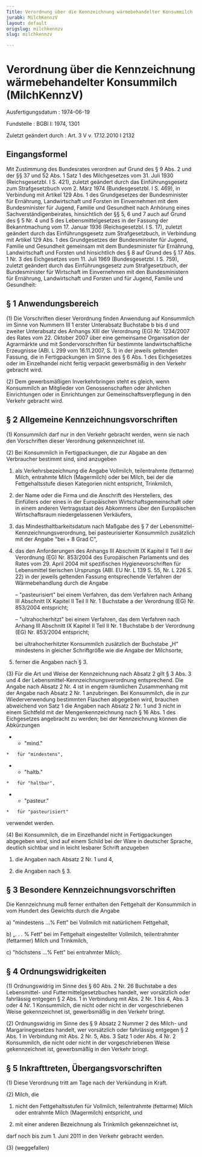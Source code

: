 ```yaml
---
Title: Verordnung über die Kennzeichnung wärmebehandelter Konsummilch
jurabk: MilchKennzV
layout: default
origslug: milchkennzv
slug: milchkennzv

---
```


# Verordnung über die Kennzeichnung wärmebehandelter Konsummilch (MilchKennzV)

Ausfertigungsdatum
:   1974-06-19

Fundstelle
:   BGBl I: 1974, 1301

Zuletzt geändert durch
:   Art. 3 V v. 17.12.2010 I 2132

## Eingangsformel

Mit Zustimmung des Bundesrates verordnen
auf Grund des § 9 Abs. 2 und der §§ 37 und 52 Abs. 1 Satz 1 des
Milchgesetzes vom 31. Juli 1930 (Reichsgesetzbl. I S. 421), zuletzt
geändert durch das Einführungsgesetz zum Strafgesetzbuch vom 2. März
1974 (Bundesgesetzbl. I S. 469), in Verbindung mit Artikel 129 Abs. 1
des Grundgesetzes der Bundesminister für Ernährung, Landwirtschaft und
Forsten im Einvernehmen mit dem Bundesminister für Jugend, Familie und
Gesundheit nach Anhörung eines Sachverständigenbeirates,
hinsichtlich der §§ 5, 6 und 7 auch auf Grund des § 5 Nr. 4 und 5 des
Lebensmittelgesetzes in der Fassung der Bekanntmachung vom 17. Januar
1936 (Reichsgesetzbl. I S. 17), zuletzt geändert durch das
Einführungsgesetz zum Strafgesetzbuch, in Verbindung mit Artikel 129
Abs. 1 des Grundgesetzes der Bundesminister für Jugend, Familie und
Gesundheit gemeinsam mit dem Bundesminister für Ernährung,
Landwirtschaft und Forsten
und hinsichtlich des § 8 auf Grund des § 17 Abs. 1 Nr. 3 des
Eichgesetzes vom 11. Juli 1969 (Bundesgesetzbl. I S. 759), zuletzt
geändert durch das Einführungsgesetz zum Strafgesetzbuch, der
Bundesminister für Wirtschaft im Einvernehmen mit den Bundesministern
für Ernährung, Landwirtschaft und Forsten und für Jugend, Familie und
Gesundheit:

## § 1 Anwendungsbereich

(1) Die Vorschriften dieser Verordnung finden Anwendung auf
Konsummilch im Sinne von Nummern III 1 erster Unterabsatz Buchstabe b
bis d und zweiter Unterabsatz des Anhangs XIII der Verordnung (EG) Nr.
1234/2007 des Rates vom 22. Oktober 2007 über eine gemeinsame
Organisation der Agrarmärkte und mit Sondervorschriften für bestimmte
landwirtschaftliche Erzeugnisse (ABl. L 299 vom 16.11.2007, S. 1) in
der jeweils geltenden Fassung, die in Fertigpackungen im Sinne des § 6
Abs. 1 des Eichgesetzes oder im Einzelhandel nicht fertig verpackt
gewerbsmäßig in den Verkehr gebracht wird.

(2) Dem gewerbsmäßigen Inverkehrbringen steht es gleich, wenn
Konsummilch an Mitglieder von Genossenschaften oder ähnlichen
Einrichtungen oder in Einrichtungen zur Gemeinschaftsverpflegung in
den Verkehr gebracht wird.

## § 2 Allgemeine Kennzeichnungsvorschriften

(1) Konsummilch darf nur in den Verkehr gebracht werden, wenn sie nach
den Vorschriften dieser Verordnung gekennzeichnet ist.

(2) Bei Konsummilch in Fertigpackungen, die zur Abgabe an den
Verbraucher bestimmt sind, sind anzugeben

1.  als Verkehrsbezeichnung die Angabe Vollmilch, teilentrahmte (fettarme)
    Milch, entrahmte Milch (Magermilch) oder bei Milch, bei der die
    Fettgehaltsstufe diesen Kategorien nicht entspricht, Trinkmilch,


2.  der Name oder die Firma und die Anschrift des Herstellers, des
    Einfüllers oder eines in der Europäischen Wirtschaftsgemeinschaft oder
    in einem anderen Vertragsstaat des Abkommens über den Europäischen
    Wirtschaftsraum niedergelassenen Verkäufers,


3.  das Mindesthaltbarkeitsdatum nach Maßgabe des § 7 der Lebensmittel-
    Kennzeichnungsverordnung, bei pasteurisierter Konsummilch zusätzlich
    mit der Angabe "bei + 8
    Grad C",


4.  das den Anforderungen des Anhangs III Abschnitt IX Kapitel II Teil II
    der Verordnung (EG) Nr. 853/2004 des Europäischen Parlaments und des
    Rates vom 29. April 2004 mit spezifischen Hygienevorschriften für
    Lebensmittel tierischen Ursprungs (ABl. EU Nr. L 139 S. 55, Nr. L 226
    S. 22) in der jeweils geltenden Fassung entsprechende Verfahren der
    Wärmebehandlung durch die Angabe

    –   "pasteurisiert" bei einem Verfahren, das dem Verfahren nach Anhang III
        Abschnitt IX Kapitel II Teil II Nr. 1 Buchstabe a der Verordnung (EG)
        Nr. 853/2004 entspricht;


    –   "ultrahocherhitzt" bei einem Verfahren, das dem Verfahren nach Anhang
        III Abschnitt IX Kapitel II Teil II Nr. 1 Buchstabe b der Verordnung
        (EG) Nr. 853/2004 entspricht;




    bei ultrahocherhitzter Konsummilch zusätzlich der Buchstabe „H“
    mindestens in gleicher Schriftgröße wie die Angabe der Milchsorte,


5.  ferner die Angaben nach § 3.




(3) Für die Art und Weise der Kennzeichnung nach Absatz 2 gilt § 3
Abs. 3 und 4 der Lebensmittel-Kennzeichnungsverordnung entsprechend.
Die Angabe nach Absatz 2 Nr. 4 ist in engem räumlichen Zusammenhang
mit der Angabe nach Absatz 2 Nr. 1 anzubringen. Bei Konsummilch, die
in zur Wiederverwendung bestimmten Flaschen abgegeben wird, brauchen
abweichend von Satz 1 die Angaben nach Absatz 2 Nr. 1 und 3 nicht in
einem Sichtfeld mit der Mengenkennzeichnung nach § 16 Abs. 1 des
Eichgesetzes angebracht zu werden; bei der Kennzeichnung können die
Abkürzungen

*    *   "mind."

    *   für "mindestens",


*    *   "haltb."

    *   für "haltbar",


*    *   "pasteur."

    *   für "pasteurisiert"



verwendet werden.

(4) Bei Konsummilch, die im Einzelhandel nicht in Fertigpackungen
abgegeben wird, sind auf einem Schild bei der Ware in deutscher
Sprache, deutlich sichtbar und in leicht lesbarer Schrift anzugeben

1.  die Angaben nach Absatz 2 Nr. 1 und 4,


2.  die Angaben nach § 3.

## § 3 Besondere Kennzeichnungsvorschriften

Die Kennzeichnung muß ferner enthalten den Fettgehalt der Konsummilch
in vom Hundert des Gewichts durch die Angabe

a)  "mindestens ...% Fett" bei Vollmilch mit natürlichem Fettgehalt,


b)  „. . . % Fett“ bei im Fettgehalt eingestellter Vollmilch,
    teilentrahmter (fettarmer) Milch und Trinkmilch,


c)  "höchstens ...% Fett" bei entrahmter Milch;.

## § 4 Ordnungswidrigkeiten

(1) Ordnungswidrig im Sinne des § 60 Abs. 2 Nr. 26 Buchstabe a des
Lebensmittel- und Futtermittelgesetzbuches handelt, wer vorsätzlich
oder fahrlässig entgegen § 2 Abs. 1 in Verbindung mit Abs. 2 Nr. 1 bis
4, Abs. 3 oder 4 Nr. 1 Konsummilch, die nicht oder nicht in der
vorgeschriebenen Weise gekennzeichnet ist, gewerbsmäßig in den Verkehr
bringt.

(2) Ordnungswidrig im Sinne des § 9 Absatz 2 Nummer 2 des Milch- und
Margarinegesetzes handelt, wer vorsätzlich oder fahrlässig entgegen §
2 Abs. 1 in Verbindung mit Abs. 2 Nr. 5, Abs. 3 Satz 1 oder Abs. 4 Nr.
2 Konsummilch, die nicht oder nicht in der vorgeschriebenen Weise
gekennzeichnet ist, gewerbsmäßig in den Verkehr bringt.

## § 5 Inkrafttreten, Übergangsvorschriften

(1) Diese Verordnung tritt am Tage nach der Verkündung in Kraft.

(2) Milch, die

1.  nicht den Fettgehaltsstufen für Vollmilch, teilentrahmte (fettarme)
    Milch oder entrahmte Milch (Magermilch) entspricht, und


2.  mit einer anderen Bezeichnung als Trinkmilch gekennzeichnet ist,



darf noch bis zum 1. Juni 2011 in den Verkehr gebracht werden.

(3) (weggefallen)

